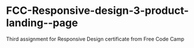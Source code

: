 # FCC-Responsive-design-3-product-landing--page

Third assignment for Responsive Design certificate from Free Code Camp
